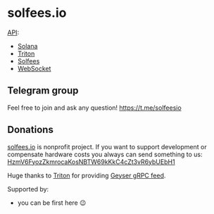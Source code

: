 # solfees.io

[API](API.md):
  - [Solana](API.md#original-solana-api)
  - [Triton](API.md#extended-solana-api-patches-made-by-triton)
  - [Solfees](API.md#solfees-solana-api)
  - [WebSocket](API.md#websocket-api)

## Telegram group

Feel free to join and ask any question! https://t.me/solfeesio

## Donations

[solfees.io](https://solfees.io/) is nonprofit project. If you want to support development or compensate hardware costs you always can send something to us: [HzmV6FyozZkmrocaKosNBTW69kKkC4cZt3vR6ybUEbH1](https://explorer.solana.com/address/HzmV6FyozZkmrocaKosNBTW69kKkC4cZt3vR6ybUEbH1)

Huge thanks to [Triton](https://triton.one/) for providing [Geyser gRPC feed](https://github.com/rpcpool/yellowstone-grpc).

Supported by:

  - you can be first here 😉
